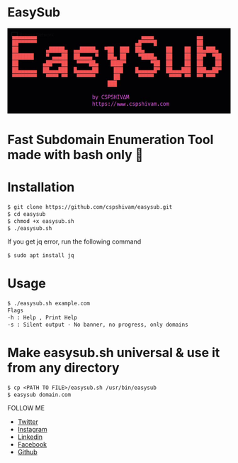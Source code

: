 # EasySub
![alt text](https://github.com/cspshivam/easysub/blob/main/.bnnr.JPG "easysub")

# Fast Subdomain Enumeration Tool made with bash only 💯

# Installation
```console
$ git clone https://github.com/cspshivam/easysub.git
$ cd easysub
$ chmod +x easysub.sh
$ ./easysub.sh
```
If you get jq error, run the following command
```console
$ sudo apt install jq
```

# Usage
 ```console
$ ./easysub.sh example.com
Flags
-h : Help , Print Help
-s : Silent output - No banner, no progress, only domains
```
# Make easysub.sh universal & use it from any directory
```console
$ cp <PATH TO FILE>/easysub.sh /usr/bin/easysub
$ easysub domain.com
```
FOLLOW ME
* [Twitter](https://www.twitter.com/iamshivamz)
* [Instagram](https://www.instagram.com/iamshivamz)
* [Linkedin](https://www.linkedin.com/in/iamshivamz)
* [Facebook](https://www.facebook.com/iamshivamz)
* [Github](https://github.com/cspshivam)

